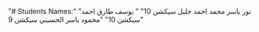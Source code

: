 "# Students Names:" 
"نور ياسر محمد احمد خليل سيكشن 10"
" يوسف طارق احمد سيكشن 10"
"محمود ياسر الحسيني سيكشن 9"